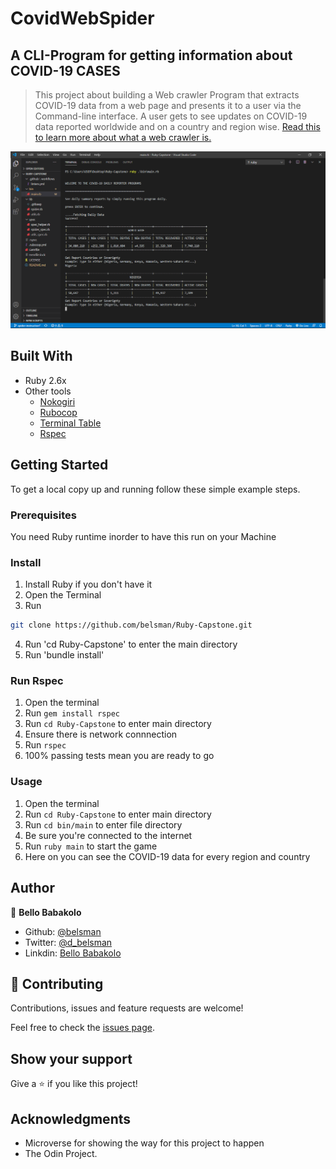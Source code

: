 # CovidWebSpider
## A CLI-Program for getting information about COVID-19 CASES

> This project about building a Web crawler Program that extracts COVID-19 data from a web page and presents it to a user via the Command-line interface. A user gets to see updates on COVID-19 data reported worldwide and on a country and region wise. [Read this to learn more about what a web crawler is.](https://en.wikipedia.org/wiki/Web_crawler)

![screenshot](./image/screenshot.png)

## Built With

- Ruby 2.6x
- Other tools
    - [Nokogiri](https://nokogiri.org/)
    - [Rubocop](https://github.com/rubocop-hq/rubocop)
    - [Terminal Table](https://github.com/tj/terminal-table)
    - [Rspec](https://rspec.info/)

## Getting Started

To get a local copy up and running follow these simple example steps.

### Prerequisites

You need Ruby runtime inorder to have this run on your Machine

### Install

1) Install Ruby if you don't have it
2) Open the Terminal
3) Run

```sh
git clone https://github.com/belsman/Ruby-Capstone.git
```

4) Run 'cd Ruby-Capstone' to enter the main directory
5)  Run 'bundle install'


### Run Rspec

1) Open the terminal
2) Run ```gem install rspec```
3) Run ```cd Ruby-Capstone``` to enter main directory
4) Ensure there is network connnection
5) Run ```rspec```
6) 100% passing tests mean you are ready to go

### Usage

1) Open the terminal
2) Run ```cd Ruby-Capstone``` to enter main directory
3) Run ```cd bin/main``` to enter file directory
4) Be sure you're connected to the internet
4) Run ```ruby main``` to start the game
5) Here on you can see the COVID-19 data for every region and country


## Author

👤 **Bello Babakolo**

- Github: [@belsman](https://github.com/belsman)
- Twitter: [@d_belsman](https://twitter.com/d_belsman)
- Linkdin: [Bello Babakolo](https://www.linkedin.com/in/bello-babakolo-b23b17145/)


## 🤝 Contributing

Contributions, issues and feature requests are welcome!

Feel free to check the [issues page](issues/).

## Show your support

Give a ⭐️ if you like this project!

## Acknowledgments

- Microverse for showing the way for this project to happen
- The Odin Project.
